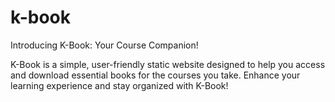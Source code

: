 # k-book

Introducing K-Book: Your Course Companion!

K-Book is a simple, user-friendly static website designed to help you access and download essential books for the courses you take. Enhance your learning experience and stay organized with K-Book!
